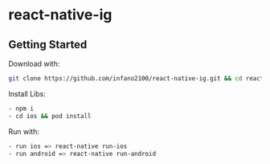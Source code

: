 # react-native-ig

## Getting Started

Download with: 

```sh 
git clone https://github.com/infano2100/react-native-ig.git && cd react-native-ig
```

Install Libs:

```sh 
- npm i
- cd ios && pod install
```

Run with:

```sh 
- run ios => react-native run-ios
- run android => react-native run-android
```
